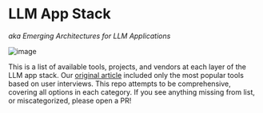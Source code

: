 # LLM App Stack

*aka Emerging Architectures for LLM Applications*

![image](https://github.com/a16z-infra/llm-app-stack/assets/26883865/0244dacb-1dc5-4dac-830b-5244366bb462)

This is a list of available tools, projects, and vendors at each layer of the LLM app stack. Our [original article](https://a16z.com/2023/06/20/emerging-architectures-for-llm-applications/) included only the most popular tools based on user interviews. This repo attempts to be comprehensive, covering all options in each category. If you see anything missing from list, or miscategorized, please open a PR!
